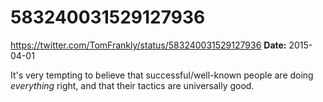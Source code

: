 # 583240031529127936
https://twitter.com/TomFrankly/status/583240031529127936
**Date:** 2015-04-01

It's very tempting to believe that successful/well-known people are doing *everything* right, and that their tactics are universally good.
